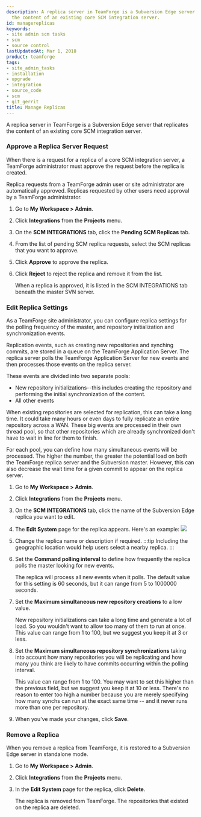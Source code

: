 ```yaml
---
description: A replica server in TeamForge is a Subversion Edge server that replicates
  the content of an existing core SCM integration server.
id: managereplicas
keywords:
- site admin scm tasks
- scm
- source control
lastUpdatedAt: Mar 1, 2018
product: teamforge
tags:
- site_admin_tasks
- installation
- upgrade
- integration
- source_code
- scm
- git_gerrit
title: Manage Replicas
---
```


A replica server in TeamForge is a Subversion Edge server that replicates the content of an existing core SCM integration server.

### Approve a Replica Server Request
When there is a request for a replica of a core SCM integration server, a TeamForge administrator must approve the request before the replica is created.

Replica requests from a TeamForge admin user or site administrator are automatically approved. Replicas requested by other users need approval by a TeamForge administrator.

1. Go to **My Workspace > Admin**.
2. Click **Integrations** from the **Projects** menu.
3. On the **SCM INTEGRATIONS** tab, click the **Pending SCM Replicas** tab.
4. From the list of pending SCM replica requests, select the SCM replicas that you want to approve.
5. Click **Approve** to approve the replica.
6. Click **Reject** to reject the replica and remove it from the list.
   
   When a replica is approved, it is listed in the SCM INTEGRATIONS tab beneath the master SVN server.

### Edit Replica Settings
As a TeamForge site administrator, you can configure replica settings for the polling frequency of the master, and repository initialization and synchronization events.

Replication events, such as creating new repositories and synching commits, are stored in a queue on the TeamForge Application Server. The replica server polls the TeamForge Application Server for new events and then processes those events on the replica server.

These events are divided into two separate pools:
* New repository initializations--this includes creating the repository and performing the initial synchronization of the content.
* All other events

When existing repositories are selected for replication, this can take a long time. It could take many hours or even days to fully replicate an entire repository across a WAN. These big events are processed in their own thread pool, so that other repositories which are already synchronized don't have to wait in line for them to finish.

For each pool, you can define how many simultaneous events will be processed. The higher the number, the greater the potential load on both the TeamForge replica server and the Subversion master. However, this can also decrease the wait time for a given commit to appear on the replica server.

1. Go to **My Workspace > Admin**.
2. Click **Integrations** from the **Projects** menu.
3. On the **SCM INTEGRATIONS** tab, click the name of the Subversion Edge replica you want to edit.
4. The **Edit System** page for the replica appears. Here's an example:
   ![](/docs/assets/images/editreplica_in_tf.png)
5. Change the replica name or description if required.
   :::tip
   Including the geographic location would help users select a nearby replica.
   :::
6. Set the **Command polling interval** to define how frequently the replica polls the master looking for new events.

   The replica will process all new events when it polls. The default value for this setting is 60 seconds, but it can range from 5 to 1000000 seconds.
7. Set the **Maximum simultaneous new repository creations** to a low value.
   
   New repository initializations can take a long time and generate a lot of load. So you wouldn't want to allow too many of them to run at once. This value can range from 1 to 100, but we suggest you keep it at 3 or less.
8. Set the **Maximum simultaneous repository synchronizations** taking into account how many repositories you will be replicating and how many you think are likely to have commits occurring within the polling interval. 

   This value can range from 1 to 100. You may want to set this higher than the previous field, but we suggest you keep it at 10 or less. There's no reason to enter too high a number because you are merely specifying how many synchs can run at the exact same time -- and it never runs more than one per repository.
9. When you've made your changes, click **Save**.

### Remove a Replica
When you remove a replica from TeamForge, it is restored to a Subversion Edge server in standalone mode.

1. Go to **My Workspace > Admin**.
2. Click **Integrations** from the **Projects** menu.
3. In the **Edit System** page for the replica, click **Delete**.
   
   The replica is removed from TeamForge. The repositories that existed on the replica are deleted.

